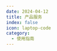 ```yaml
---
date: 2024-04-12
title: 产品服务
index: false
icon: laptop-code
category:
  - 使用指南
---
```


<Catalog />






